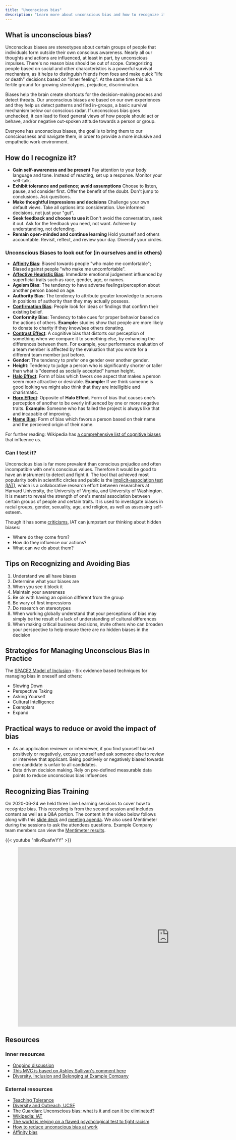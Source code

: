 ```yaml
---
title: "Unconscious bias"
description: "Learn more about unconscious bias and how to recognize it."
---
```


## What is unconscious bias?

Unconscious biases are stereotypes about certain groups of people that individuals form outside their own conscious awareness. Nearly all our thoughts and actions are influenced, at least in part, by unconscious impulses. There's no reason bias should be out of scope.
Categorizing people based on social and other characteristics is a powerful  survival mechanism, as it helps to distinguish friends from foes and make quick "life or death" decisions based on "inner feeling". At the same time this is a fertile ground for growing stereotypes, prejudice, discrimination.

Biases help the brain create shortcuts for the decision-making process and detect threats. Our unconscious biases are based on our own experiences and they help us detect patterns and find in-groups, a basic survival mechanism below our conscious radar. If unconscious bias goes unchecked, it can lead to fixed general views of how people should act or behave, and/or negative out-spoken attitude towards a person or group.

Everyone has unconscious biases, the goal is to bring them to our consciousness and navigate them, in order to provide a more inclusive and empathetic work environment.

## How do I recognize it?

- **Gain self-awareness and be present** Pay attention to your body language and tone. Instead of reacting, set up a response. Monitor your self-talk.
- **Exhibit tolerance and patience; avoid assumptions** Choose to listen, pause, and consider first. Offer the benefit of the doubt. Don't jump to conclusions. Ask questions.
- **Make thoughtful impressions and decisions** Challenge your own default views. Take all options into consideration. Use informed decisions, not just your "gut".
- **Seek feedback and choose to use it** Don't avoid the conversation, seek it out. Ask for the feedback you need, not want. Achieve by understanding, not defending.
- **Remain open-minded and continue learning** Hold yourself and others accountable. Revisit, reflect, and review your day. Diversify your circles.

### Unconscious Biases to look out for (in ourselves and in others)

- **[Affinity Bias](https://www.futurelearn.com/courses/diversity-inclusion-awareness/0/steps/39958#targetText=Affinity%20bias%20is%20the%20unconscious,differences%20when%20diversity%20is%20present.)**: Biased towards people "who make me comfortable"; Biased against people "who make me uncomfortable".
- **[Affective Heuristic Bias](https://en.wikipedia.org/wiki/Affect_heuristic)**: Immediate emotional judgement influenced by superficial traits such as race, gender, age, or names.
- **Ageism Bias**: The tendency to have adverse feelings/perception about another person based on age.
- **Authority Bias**: The tendency to attribute greater knowledge to persons in positions of authority than they may actually possess.
- **[Confirmation Bias](https://www.verywellmind.com/what-is-a-confirmation-bias-2795024#targetText=A%20confirmation%20bias%20is%20a,creative%20than%20right%2Dhanded%20people.)**: People look for ideas or findings that confirm their existing belief.
- **Conformity Bias**: Tendency to take cues for proper behavior based on the actions of others. **Example:** studies show that people are more likely to donate to charity if they know/see others donating.
- **[Contrast Effect](https://effectiviology.com/contrast-effect/)**: A cognitive bias that distorts our perception of something when we compare it to something else, by enhancing the differences between them. For example, your performance evaluation of a team member is affected by the evaluation that you wrote for a different team member just before.
- **Gender**: The tendency to prefer one gender over another gender.
- **Height**: Tendency to judge a person who is significantly shorter or taller than what is "deemed as socially accepted" human height.
- **[Halo Effect](https://en.wikipedia.org/wiki/Halo_effect)**: Form of bias which favors one aspect that makes a person seem more attractive or desirable. **Example:**  If we think someone is good looking we might also think that they are intelligible and charismatic.
- **[Horn Effect](https://en.wikipedia.org/wiki/Horn_effect)**: Opposite of **Halo Effect**. Form of bias that causes one's perception of another to be overly influenced by one or more negative traits. **Example:**  Someone who has failed the project is always like that and incapable of improving.
- **[Name Bias](https://metro.co.uk/2019/09/17/unconscious-name-bias-damaging-10757825/)**: Form of bias which favors a person based on their name and the perceived origin of their name.

For further reading: Wikipedia has [a comprehensive list of cognitive biases](https://en.wikipedia.org/wiki/List_of_cognitive_biases) that influence us.

### Can I test it?

Unconscious bias is far more prevalent than conscious prejudice and often incompatible with one's conscious values. Therefore it would be good to have an instrument to detect and fight it.
The tool that achieved most popularity both in scientific circles and public is the [implicit-association test (IAT)](https://implicit.harvard.edu/implicit/), which is a collaborative research effort between researchers at Harvard University, the University of Virginia, and University of Washington. It is meant to reveal the strength of one's mental association between certain groups of people and certain traits. It is used to investigate biases in racial groups, gender, sexuality, age, and religion, as well as assessing self-esteem.

Though it has some [criticisms](https://qz.com/1144504/the-world-is-relying-on-a-flawed-psychological-test-to-fight-racism/), IAT can jumpstart our thinking about hidden biases:

- Where do they come from?
- How do they influence our actions?
- What can we do about them?

## Tips on Recognizing and Avoiding Bias

1. Understand we all have biases
1. Determine what your biases are
1. When you see it block it
1. Maintain your awareness
1. Be ok with having an opinion different from the group
1. Be wary of first impressions
1. Do research on stereotypes
1. When working globally understand that your perceptions of bias may simply be the result of a lack of understanding of cultural differences
1. When making critical business decisions, invite others who can broaden your perspective to help ensure there are no hidden biases in the decision

## Strategies for Managing Unconscious Bias in Practice

The [SPACE2 Model of Inclusion](https://drive.google.com/file/d/1TZ_bkpjtUjzZGipjEfjgPhtMXBKjd194/view) - Six evidence based techniques for managing bias in oneself and others:

- Slowing Down
- Perspective Taking
- Asking Yourself
- Cultural Intelligence
- Exemplars
- Expand

## Practical ways to reduce or avoid the impact of bias

- As an application reviewer or interviewer, if you find yourself biased positively or negatively, excuse yourself and ask someone else to review or interview that applicant. Being positively or negatively biased towards one candidate is unfair to all candidates.
- Data driven decision making. Rely on pre-defined measurable data points to reduce unconscious bias influences

## Recognizing Bias Training

On 2020-06-24 we held three Live Learning sessions to cover how to recognize bias. This recording is from the second session and includes content as well as a Q&A portion. The content in the video below follows along with this [slide deck](https://docs.google.com/presentation/d/1xl8beGDfymEfSDyuMcDAJlmvIlTRR06ECfF7UmjFrf8/edit?usp=sharing) and [meeting agenda](https://docs.google.com/document/d/1yrNA9JMBkJRRa1DXtC4TxKbZAQELjBU-E6TYwwfv9Hw/edit?usp=sharing). We also used Mentimeter during the sessions to ask the attendees questions. Example Company team members can view the [Mentimeter results](https://docs.google.com/spreadsheets/d/1qTpLBNdH8FvuVYPuK5WD7DnuK1xwbZEKS7h3ILtcVQo/edit?usp=sharing).

{{< youtube "nlkvRuafwYY" >}}

<figure class="video_container">
<iframe src="https://docs.google.com/presentation/d/e/2PACX-1vQKUZMuPXCYChjokOQlcOrAtKx2inQiwF6Xp-vMzMIyx6tYPLTQVyCzoN6LtGGMI0R0NtvGPyalhDJU/embed?start=false&loop=false&delayms=3000" frameborder="0" width="960" height="569" allowfullscreen="true" mozallowfullscreen="true" webkitallowfullscreen="true"></iframe>
</figure>

## Resources

### Inner resources

- [Ongoing discussion](https://example_company.com/example_company-com/diversity-and-inclusion/issues/27)
- [This MVC is based on Ashley Sullivan's comment here](https://example_company.com/example_company-com/people-ops/General/issues/379#note_208972342)
- [Diversity, Inclusion and Belonging at Example Company](/handbook/company/culture/inclusion/)

### External resources

- [Teaching Tolerance](https://www.tolerance.org/professional-development/test-yourself-for-hidden-bias)
- [Diversity and Outreach, UCSF](https://diversity.ucsf.edu/resources/unconscious-bias)
- [The Guardian: Unconscious bias: what is it and can it be eliminated?](https://www.theguardian.com/uk-news/2018/dec/02/unconscious-bias-what-is-it-and-can-it-be-eliminated)
- [Wikipedia: IAT](https://en.wikipedia.org/wiki/Implicit-association_test)
- [The world is relying on a flawed psychological test to fight racism](https://qz.com/1144504/the-world-is-relying-on-a-flawed-psychological-test-to-fight-racism/)
- [How to reduce unconscious bias at work](https://lattice.com/library/how-to-reduce-unconscious-bias-at-work)
- [Affinity bias](https://www.futurelearn.com/courses/diversity-inclusion-awareness/0/steps/39958#targetText=Affinity%20bias%20is%20the%20unconscious,differences%20when%20diversity%20is%20present.)
